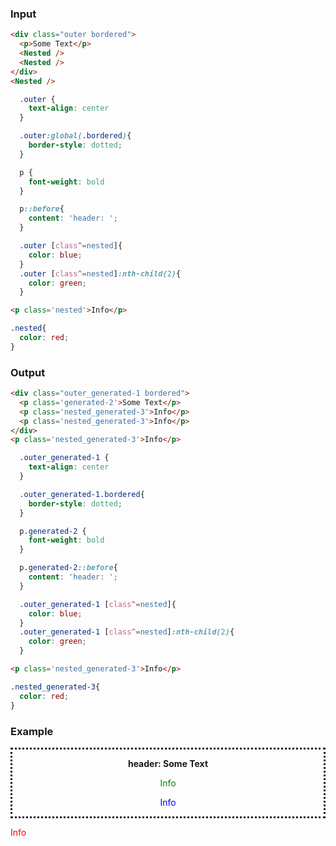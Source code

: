 ### Input

```html {data-filename=app/components/some-text.hbs}
<div class="outer bordered">
  <p>Some Text</p>
  <Nested />
  <Nested />
</div>
<Nested />
```

```css {data-filename=app/components/some-text.css}
  .outer {
    text-align: center
  }

  .outer:global(.bordered){
    border-style: dotted;
  }

  p {
    font-weight: bold
  }

  p::before{
    content: 'header: ';
  }

  .outer [class^=nested]{
    color: blue;
  }
  .outer [class^=nested]:nth-child(2){
    color: green;
  }
```

```html {data-filename=app/components/nested.hbs}
<p class='nested'>Info</p>
```

```css {data-filename=app/components/nested.css}
.nested{
  color: red;
}
```
### Output

```html {data-filename=app/components/some-text.hbs}
<div class="outer_generated-1 bordered">
  <p class='generated-2'>Some Text</p>
  <p class='nested_generated-3'>Info</p>
  <p class='nested_generated-3'>Info</p>
</div>
<p class='nested_generated-3'>Info</p>
```

```css {data-filename=app/components/some-text.css}
  .outer_generated-1 {
    text-align: center
  }

  .outer_generated-1.bordered{
    border-style: dotted;
  }

  p.generated-2 {
    font-weight: bold
  }

  p.generated-2::before{
    content: 'header: ';
  }

  .outer_generated-1 [class^=nested]{
    color: blue;
  }
  .outer_generated-1 [class^=nested]:nth-child(2){
    color: green;
  }
```

```html {data-filename=app/components/nested.hbs}
<p class='nested_generated-3'>Info</p>
```

```css {data-filename=app/components/nested.css}
.nested_generated-3{
  color: red;
}
```
### Example

<div class="outer_generated-1 bordered">
  <p class='generated-2'>Some Text</p>
  <p class='nested_generated-3'>Info</p>
  <p class='nested_generated-3'>Info</p>
</div>
<p class='nested_generated-3'>Info</p>

<style>
  .outer_generated-1 {
    text-align: center
  }

  .outer_generated-1.bordered{
    border-style: dotted;
  }

  p.generated-2 {
    font-weight: bold
  }

  p.generated-2::before{
    content: 'header: ';
  }

  .outer_generated-1 [class^=nested]{
    color: blue;
  }
  .outer_generated-1 [class^=nested]:nth-child(2){
    color: green;
  }

  .nested_generated-3{
    color: red;
  }
</style>
